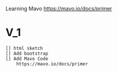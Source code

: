 Learning Mavo
https://mavo.io/docs/primer

# V_1
    [] html sketch
    [] Add bootstrap
    [] Add Mavo Code
        https://mavo.io/docs/primer
